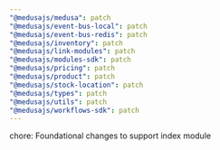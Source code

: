 ```yaml
---
"@medusajs/medusa": patch
"@medusajs/event-bus-local": patch
"@medusajs/event-bus-redis": patch
"@medusajs/inventory": patch
"@medusajs/link-modules": patch
"@medusajs/modules-sdk": patch
"@medusajs/pricing": patch
"@medusajs/product": patch
"@medusajs/stock-location": patch
"@medusajs/types": patch
"@medusajs/utils": patch
"@medusajs/workflows-sdk": patch
---
```


chore: Foundational changes to support index module
